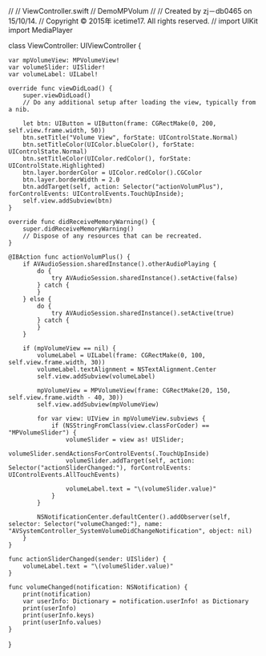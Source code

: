 
//
//  ViewController.swift
//  DemoMPVolum
//
//  Created by zj－db0465 on 15/10/14.
//  Copyright © 2015年 icetime17. All rights reserved.
//
import UIKit
import MediaPlayer

class ViewController: UIViewController {

    var mpVolumeView: MPVolumeView!
    var volumeSlider: UISlider!
    var volumeLabel: UILabel!
    
    override func viewDidLoad() {
        super.viewDidLoad()
        // Do any additional setup after loading the view, typically from a nib.
        
        let btn: UIButton = UIButton(frame: CGRectMake(0, 200, self.view.frame.width, 50))
        btn.setTitle("Volume View", forState: UIControlState.Normal)
        btn.setTitleColor(UIColor.blueColor(), forState: UIControlState.Normal)
        btn.setTitleColor(UIColor.redColor(), forState: UIControlState.Highlighted)
        btn.layer.borderColor = UIColor.redColor().CGColor
        btn.layer.borderWidth = 2.0
        btn.addTarget(self, action: Selector("actionVolumPlus"), forControlEvents: UIControlEvents.TouchUpInside);
        self.view.addSubview(btn)
    }

    override func didReceiveMemoryWarning() {
        super.didReceiveMemoryWarning()
        // Dispose of any resources that can be recreated.
    }

    @IBAction func actionVolumPlus() {
        if AVAudioSession.sharedInstance().otherAudioPlaying {
            do {
                try AVAudioSession.sharedInstance().setActive(false)
            } catch {
            }
        } else {
            do {
                try AVAudioSession.sharedInstance().setActive(true)
            } catch {
            }
        }

        if (mpVolumeView == nil) {
            volumeLabel = UILabel(frame: CGRectMake(0, 100, self.view.frame.width, 30))
            volumeLabel.textAlignment = NSTextAlignment.Center
            self.view.addSubview(volumeLabel)
            
            mpVolumeView = MPVolumeView(frame: CGRectMake(20, 150, self.view.frame.width - 40, 30))
            self.view.addSubview(mpVolumeView)
            
            for var view: UIView in mpVolumeView.subviews {
                if (NSStringFromClass(view.classForCoder) == "MPVolumeSlider") {
                    volumeSlider = view as! UISlider;
                    volumeSlider.sendActionsForControlEvents(.TouchUpInside)
                    volumeSlider.addTarget(self, action: Selector("actionSliderChanged:"), forControlEvents: UIControlEvents.AllTouchEvents)
                    
                    volumeLabel.text = "\(volumeSlider.value)"
                }
            }
            
            NSNotificationCenter.defaultCenter().addObserver(self, selector: Selector("volumeChanged:"), name: "AVSystemController_SystemVolumeDidChangeNotification", object: nil)
        }
    }
    
    func actionSliderChanged(sender: UISlider) {
        volumeLabel.text = "\(volumeSlider.value)"
    }
    
    func volumeChanged(notification: NSNotification) {
        print(notification)
        var userInfo: Dictionary = notification.userInfo! as Dictionary
        print(userInfo)
        print(userInfo.keys)
        print(userInfo.values)
    }
}
